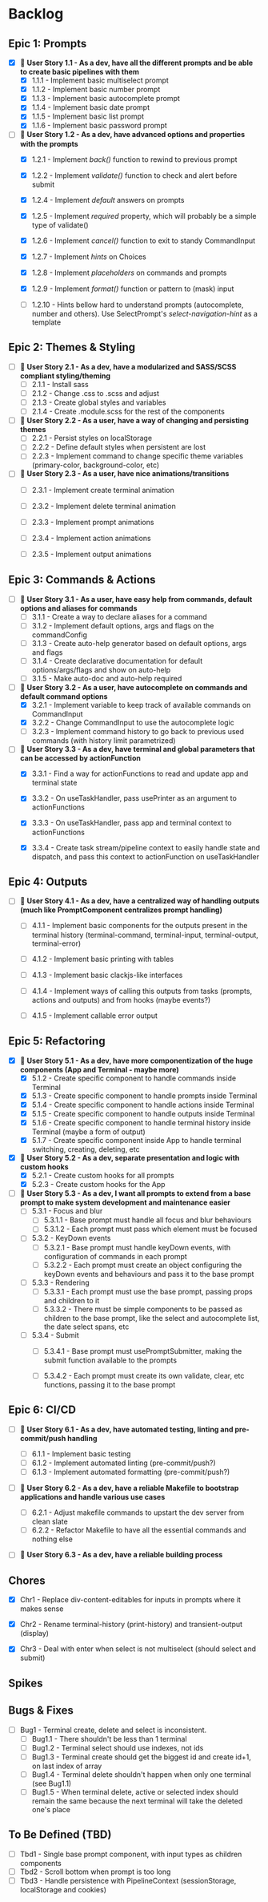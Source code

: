 # Backlog


## Epic 1: Prompts

- [x] 🧩 **User Story 1.1 - As a dev, have all the different prompts and be able to create basic pipelines with them**
    - [x] 1.1.1 - Implement basic multiselect prompt
    - [x] 1.1.2 - Implement basic number prompt
    - [x] 1.1.3 - Implement basic autocomplete prompt
    - [x] 1.1.4 - Implement basic date prompt
    - [x] 1.1.5 - Implement basic list prompt
    - [x] 1.1.6 - Implement basic password prompt

- [ ] 🧩 **User Story 1.2 - As a dev, have advanced options and properties with the prompts**
    - [x] 1.2.1 - Implement *back()* function to rewind to previous prompt
    - [x] 1.2.2 - Implement *validate()* function to check and alert before submit
    - [x] 1.2.4 - Implement *default* answers on prompts
    - [x] 1.2.5 - Implement *required* property, which will probably be a simple type of validate()
    - [x] 1.2.6 - Implement *cancel()* function to exit to standy CommandInput
    - [x] 1.2.7 - Implement *hints* on Choices
    - [x] 1.2.8 - Implement *placeholders* on commands and prompts
    - [x] 1.2.9 - Implement *format()* function or pattern to (mask) input
    - [ ] 1.2.10 - Hints bellow hard to understand prompts (autocomplete, number and others). Use SelectPrompt's *select-navigation-hint* as a template


## Epic 2: Themes & Styling

- [ ] 🧩 **User Story 2.1 - As a dev, have a modularized and SASS/SCSS compliant styling/theming**
    - [ ] 2.1.1 - Install sass
    - [ ] 2.1.2 - Change .css to .scss and adjust
    - [ ] 2.1.3 - Create global styles and variables
    - [ ] 2.1.4 - Create .module.scss for the rest of the components

- [ ] 🧩 **User Story 2.2 - As a user, have a way of changing and persisting themes**
    - [ ] 2.2.1 - Persist styles on localStorage
    - [ ] 2.2.2 - Define default styles when persistent are lost
    - [ ] 2.2.3 - Implement command to change specific theme variables (primary-color, background-color, etc)

- [ ] 🧩 **User Story 2.3 - As a user, have nice animations/transitions**
    - [ ] 2.3.1 - Implement create terminal animation
    - [ ] 2.3.2 - Implement delete terminal animation
    - [ ] 2.3.3 - Implement prompt animations
    - [ ] 2.3.4 - Implement action animations
    - [ ] 2.3.5 - Implement output animations


## Epic 3: Commands & Actions

- [ ] 🧩 **User Story 3.1 - As a user, have easy help from commands, default options and aliases for commands**
    - [ ] 3.1.1 - Create a way to declare aliases for a command
    - [ ] 3.1.2 - Implement default options, args and flags on the commandConfig
    - [ ] 3.1.3 - Create auto-help generator based on default options, args and flags
    - [ ] 3.1.4 - Create declarative documentation for default options/args/flags and show on auto-help
    - [ ] 3.1.5 - Make auto-doc and auto-help required

- [ ] 🧩 **User Story 3.2 - As a user, have autocomplete on commands and default command options**
    - [x] 3.2.1 - Implement variable to keep track of available commands on CommandInput
    - [x] 3.2.2 - Change CommandInput to use the autocomplete logic
    - [ ] 3.2.3 - Implement command history to go back to previous used commands (with history limit parametrized)

- [ ] 🧩 **User Story 3.3 - As a dev, have terminal and global parameters that can be accessed by actionFunction**
    - [x] 3.3.1 - Find a way for actionFunctions to read and update app and terminal state
    - [x] 3.3.2 - On useTaskHandler, pass usePrinter as an argument to actionFunctions
    - [x] 3.3.3 - On useTaskHandler, pass app and terminal context to actionFunctions
    - [x] 3.3.4 - Create task stream/pipeline context to easily handle state and dispatch, and pass this context to actionFunction on useTaskHandler


## Epic 4: Outputs

- [ ] 🧩 **User Story 4.1 - As a dev, have a centralized way of handling outputs (much like PromptComponent centralizes prompt handling)**
    - [ ] 4.1.1 - Implement basic components for the outputs present in the terminal history (terminal-command, terminal-input, terminal-output, terminal-error)
    - [ ] 4.1.2 - Implement basic printing with tables
    - [ ] 4.1.3 - Implement basic clackjs-like interfaces
    - [ ] 4.1.4 - Implement ways of calling this outputs from tasks (prompts, actions and outputs) and from hooks (maybe events?)
    - [ ] 4.1.5 - Implement callable error output


## Epic 5: Refactoring

- [x] 🧩 **User Story 5.1 - As a dev, have more componentization of the huge components (App and Terminal - maybe more)**
    - [x] 5.1.2 - Create specific component to handle commands inside Terminal
    - [x] 5.1.3 - Create specific component to handle prompts inside Terminal
    - [x] 5.1.4 - Create specific component to handle actions inside Terminal
    - [x] 5.1.5 - Create specific component to handle outputs inside Terminal
    - [x] 5.1.6 - Create specific component to handle terminal history inside Terminal (maybe a form of output)
    - [x] 5.1.7 - Create specific component inside App to handle terminal switching, creating, deleting, etc

- [x] 🧩 **User Story 5.2 - As a dev, separate presentation and logic with custom hooks**
    - [x] 5.2.1 - Create custom hooks for all prompts
    - [x] 5.2.3 - Create custom hooks for the App

- [ ] 🧩 **User Story 5.3 - As a dev, I want all prompts to extend from a base prompt to make system development and maintenance easier**
    - [ ] 5.3.1 - Focus and blur
        - [ ] 5.3.1.1 - Base prompt must handle all focus and blur behaviours
        - [ ] 5.3.1.2 - Each prompt must pass which element must be focused
    - [ ] 5.3.2 - KeyDown events
        - [ ] 5.3.2.1 - Base prompt must handle keyDown events, with configuration of commands in each prompt
        - [ ] 5.3.2.2 - Each prompt must create an object configuring the keyDown events and behaviours and pass it to the base prompt
    - [ ] 5.3.3 - Rendering
        - [ ] 5.3.3.1 - Each prompt must use the base prompt, passing props and children to it
        - [ ] 5.3.3.2 - There must be simple components to be passed as children to the base prompt, like the select and autocomplete list, the date select spans, etc
    - [ ] 5.3.4 - Submit
        - [ ] 5.3.4.1 - Base prompt must usePromptSubmitter, making the submit function available to the prompts
        - [ ] 5.3.4.2 - Each prompt must create its own validate, clear, etc functions, passing it to the base prompt


## Epic 6: CI/CD

- [ ] 🧩 **User Story 6.1 - As a dev, have automated testing, linting and pre-commit/push handling**
    - [ ] 6.1.1 - Implement basic testing
    - [ ] 6.1.2 - Implement automated linting (pre-commit/push?)
    - [ ] 6.1.3 - Implement automated formatting (pre-commit/push?)
    
- [ ] 🧩 **User Story 6.2 - As a dev, have a reliable Makefile to bootstrap applications and handle various use cases**
    - [ ] 6.2.1 - Adjust makefile commands to upstart the dev server from clean slate
    - [ ] 6.2.2 - Refactor Makefile to have all the essential commands and nothing else

- [ ] 🧩 **User Story 6.3 - As a dev, have a reliable building process**


## Chores
- [x] Chr1 - Replace div-content-editables for inputs in prompts where it makes sense
- [x] Chr2 - Rename terminal-history (print-history) and transient-output (display)
- [x] Chr3 - Deal with enter when select is not multiselect (should select and submit)


## Spikes


## Bugs & Fixes
- [ ] Bug1 - Terminal create, delete and select is inconsistent.
    - [ ] Bug1.1 - There shouldn't be less than 1 terminal
    - [ ] Bug1.2 - Terminal select should use indexes, not ids
    - [ ] Bug1.3 - Terminal create should get the biggest id and create id+1, on last index of array
    - [ ] Bug1.4 - Terminal delete shouldn't happen when only one terminal (see Bug1.1)
    - [ ] Bug1.5 - When terminal delete, active or selected index should remain the same because the next terminal will take the deleted one's place

## To Be Defined (TBD)
- [ ] Tbd1 - Single base prompt component, with input types as children components
- [ ] Tbd2 - Scroll bottom when prompt is too long
- [ ] Tbd3 - Handle persistence with PipelineContext (sessionStorage, localStorage and cookies)